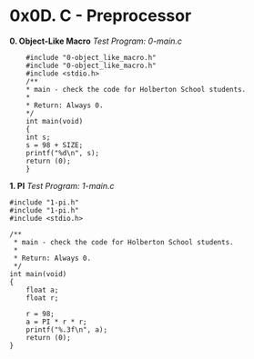 # 0x0D. C - Preprocessor #

**0. Object-Like Macro**
*Test Program: 0-main.c*

        #include "0-object_like_macro.h"
		#include "0-object_like_macro.h"
		#include <stdio.h>
		/**
		* main - check the code for Holberton School students.
		*
		* Return: Always 0.
		*/
		int main(void)
		{
		int s;
		s = 98 + SIZE;
		printf("%d\n", s);
		return (0);
		}

**1. PI**
*Test Program: 1-main.c*

    #include "1-pi.h"
    #include "1-pi.h"
    #include <stdio.h>

    /**
     * main - check the code for Holberton School students.
     *
     * Return: Always 0.
     */
    int main(void)
    {
        float a;
        float r;

        r = 98;
        a = PI * r * r;
        printf("%.3f\n", a);
        return (0);
    }
